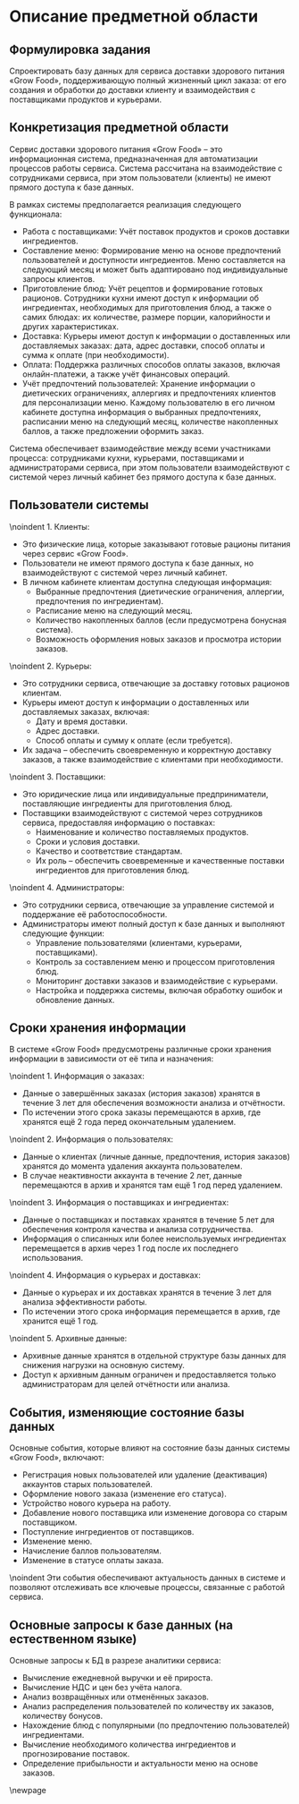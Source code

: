 # Описание предметной области

## Формулировка задания

Спроектировать базу данных для сервиса доставки здорового питания «Grow Food», поддерживающую полный жизненный цикл заказа: от его создания и обработки до доставки клиенту и взаимодействия с поставщиками продуктов и курьерами.

## Конкретизация предметной области

Сервис доставки здорового питания «Grow Food» – это информационная система, предназначенная для автоматизации процессов работы сервиса. Система рассчитана на взаимодействие с сотрудниками сервиса, при этом пользователи (клиенты) не имеют прямого доступа к базе данных.

В рамках системы предполагается реализация следующего функционала:

- Работа с поставщиками: Учёт поставок продуктов и сроков доставки ингредиентов.
- Составление меню: Формирование меню на основе предпочтений пользователей и доступности ингредиентов. Меню составляется на следующий месяц и может быть адаптировано под индивидуальные запросы клиентов. 
- Приготовление блюд: Учёт рецептов и формирование готовых рационов. Сотрудники кухни имеют доступ к информации об ингредиентах, необходимых для приготовления блюд, а также о самих блюдах: их количестве, размере порции, калорийности и других характеристиках.
- Доставка: Курьеры имеют доступ к информации о доставленных или доставляемых заказах: дата, адрес доставки, способ оплаты и сумма к оплате (при необходимости).
- Оплата: Поддержка различных способов оплаты заказов, включая онлайн-платежи, а также учёт финансовых операций.
- Учёт предпочтений пользователей: Хранение информации о диетических ограничениях, аллергиях и предпочтениях клиентов для персонализации меню. Каждому пользователю в его личном кабинете доступна информация о выбранных предпочтениях, расписании меню на следующий месяц, количестве накопленных баллов, а также предложении оформить заказ.

Система обеспечивает взаимодействие между всеми участниками процесса: сотрудниками кухни, курьерами, поставщиками и администраторами сервиса, при этом пользователи взаимодействуют с системой через личный кабинет без прямого доступа к базе данных.

## Пользователи системы

\noindent 1. Клиенты: 

  - Это физические лица, которые заказывают готовые рационы питания через сервис «Grow Food». 
  - Пользователи не имеют прямого доступа к базе данных, но взаимодействуют с системой через личный кабинет.
  - В личном кабинете клиентам доступна следующая информация:
    - Выбранные предпочтения (диетические ограничения, аллергии, предпочтения по ингредиентам).
    - Расписание меню на следующий месяц.
    - Количество накопленных баллов (если предусмотрена бонусная система).
    - Возможность оформления новых заказов и просмотра истории заказов.

\noindent 2. Курьеры:

  - Это сотрудники сервиса, отвечающие за доставку готовых рационов клиентам.
  - Курьеры имеют доступ к информации о доставленных или доставляемых заказах, включая:
    - Дату и время доставки.
    - Адрес доставки.
    - Способ оплаты и сумму к оплате (если требуется).
  - Их задача – обеспечить своевременную и корректную доставку заказов, а также взаимодействие с клиентами при необходимости.
  
\noindent 3. Поставщики:

  - Это юридические лица или индивидуальные предприниматели, поставляющие ингредиенты для приготовления блюд.
  - Поставщики взаимодействуют с системой через сотрудников сервиса, предоставляя информацию о поставках:
    - Наименование и количество поставляемых продуктов.
    - Сроки и условия доставки.
    - Качество и соответствие стандартам.
    - Их роль – обеспечить своевременные и качественные поставки ингредиентов для приготовления блюд.
  
\noindent 4. Администраторы:

  - Это сотрудники сервиса, отвечающие за управление системой и поддержание её работоспособности.
  - Администраторы имеют полный доступ к базе данных и выполняют следующие функции:
    - Управление пользователями (клиентами, курьерами, поставщиками).
    - Контроль за составлением меню и процессом приготовления блюд.
    - Мониторинг доставки заказов и взаимодействие с курьерами.
    - Настройка и поддержка системы, включая обработку ошибок и обновление данных.

## Сроки хранения информации

В системе «Grow Food» предусмотрены различные сроки хранения информации в зависимости от её типа и назначения:

\noindent 1. Информация о заказах:
   
   - Данные о завершённых заказах (история заказов) хранятся в течение 3 лет для обеспечения возможности анализа и отчётности.
   - По истечении этого срока заказы перемещаются в архив, где хранятся ещё 2 года перед окончательным удалением.

\noindent 2. Информация о пользователях:

   - Данные о клиентах (личные данные, предпочтения, история заказов) хранятся до момента удаления аккаунта пользователем.
   - В случае неактивности аккаунта в течение 2 лет, данные перемещаются в архив и хранятся там ещё 1 год перед удалением.

\noindent 3. Информация о поставщиках и ингредиентах:

   - Данные о поставщиках и поставках хранятся в течение 5 лет для обеспечения контроля качества и анализа сотрудничества.
   - Информация о списанных или более неиспользуемых ингредиентах перемещается в архив через 1 год после их последнего использования.

\noindent 4. Информация о курьерах и доставках:

   - Данные о курьерах и их доставках хранятся в течение 3 лет для анализа эффективности работы.
   - По истечении этого срока информация перемещается в архив, где хранится ещё 1 год.

\noindent 5. Архивные данные:

   - Архивные данные хранятся в отдельной структуре базы данных для снижения нагрузки на основную систему.
   - Доступ к архивным данным ограничен и предоставляется только администраторам для целей отчётности или анализа.

## События, изменяющие состояние базы данных

Основные события, которые влияют на состояние базы данных системы «Grow Food», включают:

- Регистрация новых пользователей или удаление (деактивация) аккаунтов старых пользователей.
- Оформление нового заказа (изменение его статуса).
- Устройство нового курьера на работу.
- Добавление нового поставщика или изменение договора со старым поставщиком.
- Поступление ингредиентов от поставщиков.
- Изменение меню.
- Начисление баллов пользователям.
- Изменение в статусе оплаты заказа.

\noindent Эти события обеспечивают актуальность данных в системе и позволяют отслеживать все ключевые процессы, связанные с работой сервиса.

## Основные запросы к базе данных (на естественном языке)

Основные запросы к БД в разрезе аналитики сервиса:

- Вычисление ежедневной выручки и её прироста.
- Вычисление НДС и цен без учёта налога.
- Анализ возвращённых или отменённых заказов.
- Анализ распределения пользователей по количеству их заказов, количеству бонусов.
- Нахождение блюд с популярными (по предпочтению пользователей) ингредиентами.
- Вычисление необходимого количества ингредиентов и прогнозирование поставок.
- Определение прибыльности и актуальности меню на основе заказов.

\newpage